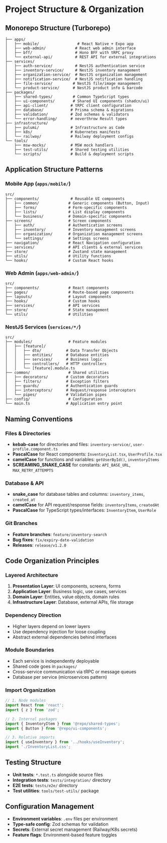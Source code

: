 # Project Structure & Organization

## Monorepo Structure (Turborepo)

```
├── apps/
│   ├── mobile/                 # React Native + Expo app
│   ├── web-admin/             # React web admin interface
│   ├── bff/                   # Hono BFF with tRPC proxy
│   └── external-api/          # REST API for external integrations
├── services/
│   ├── auth-service/          # NestJS authentication service
│   ├── inventory-service/     # NestJS inventory management
│   ├── organization-service/  # NestJS organization management
│   ├── notification-service/  # NestJS notification handling
│   ├── file-service/         # NestJS file/image management
│   └── product-service/      # NestJS product info & barcode
├── packages/
│   ├── shared-types/         # Common TypeScript types
│   ├── ui-components/        # Shared UI components (shadcn/ui)
│   ├── api-client/          # tRPC client configuration
│   ├── database/            # Prisma schema & migrations
│   ├── validation/          # Zod schemas & validators
│   └── error-handling/      # neverthrow Result types
├── infrastructure/
│   ├── pulumi/              # Infrastructure as Code
│   ├── k8s/                 # Kubernetes manifests
│   └── railway/             # Railway deployment configs
└── tools/
    ├── msw-mocks/           # MSW mock handlers
    ├── test-utils/          # Shared testing utilities
    └── scripts/             # Build & deployment scripts
```

## Application Structure Patterns

### Mobile App (`apps/mobile/`)
```
src/
├── components/              # Reusable UI components
│   ├── common/             # Generic components (Button, Input)
│   ├── forms/              # Form-specific components
│   ├── lists/              # List display components
│   └── business/           # Domain-specific components
├── screens/                # Screen components
│   ├── auth/               # Authentication screens
│   ├── inventory/          # Inventory management screens
│   ├── organization/       # Organization management screens
│   └── settings/           # Settings screens
├── navigation/             # React Navigation configuration
├── services/               # API clients & external services
├── store/                  # Zustand state management
├── utils/                  # Utility functions
└── hooks/                  # Custom React hooks
```

### Web Admin (`apps/web-admin/`)
```
src/
├── components/             # React components
├── pages/                  # Route-based page components
├── layouts/                # Layout components
├── hooks/                  # Custom hooks
├── services/               # API services
├── store/                  # State management
└── utils/                  # Utilities
```

### NestJS Services (`services/*/`)
```
src/
├── modules/                # Feature modules
│   ├── [feature]/
│   │   ├── dto/           # Data Transfer Objects
│   │   ├── entities/      # Database entities
│   │   ├── services/      # Business logic
│   │   ├── controllers/   # HTTP controllers
│   │   └── [feature].module.ts
├── common/                 # Shared utilities
│   ├── decorators/        # Custom decorators
│   ├── filters/           # Exception filters
│   ├── guards/            # Authentication guards
│   ├── interceptors/      # Request/response interceptors
│   └── pipes/             # Validation pipes
├── config/                 # Configuration
└── main.ts                # Application entry point
```

## Naming Conventions

### Files & Directories
- **kebab-case** for directories and files: `inventory-service/`, `user-profile.component.ts`
- **PascalCase** for React components: `InventoryList.tsx`, `UserProfile.tsx`
- **camelCase** for functions and variables: `getUserById()`, `inventoryItems`
- **SCREAMING_SNAKE_CASE** for constants: `API_BASE_URL`, `MAX_RETRY_ATTEMPTS`

### Database & API
- **snake_case** for database tables and columns: `inventory_items`, `created_at`
- **camelCase** for API request/response fields: `inventoryItems`, `createdAt`
- **PascalCase** for TypeScript types/interfaces: `InventoryItem`, `UserRole`

### Git Branches
- **Feature branches**: `feature/inventory-search`
- **Bug fixes**: `fix/expiry-date-validation`
- **Releases**: `release/v1.2.0`

## Code Organization Principles

### Layered Architecture
1. **Presentation Layer**: UI components, screens, forms
2. **Application Layer**: Business logic, use cases, services
3. **Domain Layer**: Entities, value objects, domain rules
4. **Infrastructure Layer**: Database, external APIs, file storage

### Dependency Direction
- Higher layers depend on lower layers
- Use dependency injection for loose coupling
- Abstract external dependencies behind interfaces

### Module Boundaries
- Each service is independently deployable
- Shared code goes in `packages/`
- Cross-service communication via tRPC or message queues
- Database per service (microservices pattern)

### Import Organization
```typescript
// 1. Node modules
import React from 'react';
import { z } from 'zod';

// 2. Internal packages
import { InventoryItem } from '@repo/shared-types';
import { Button } from '@repo/ui-components';

// 3. Relative imports
import { useInventory } from '../hooks/useInventory';
import './InventoryList.css';
```

## Testing Structure
- **Unit tests**: `*.test.ts` alongside source files
- **Integration tests**: `tests/integration/` directory
- **E2E tests**: `tests/e2e/` directory
- **Test utilities**: `tools/test-utils/` package

## Configuration Management
- **Environment variables**: `.env` files per environment
- **Type-safe config**: Zod schemas for validation
- **Secrets**: External secret management (Railway/K8s secrets)
- **Feature flags**: Environment-based feature toggles